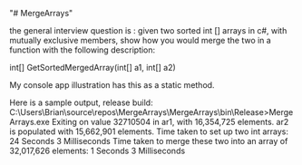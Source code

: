 "# MergeArrays" 

the general interview question is : given two sorted int [] arrays in c#, with mutually exclusive members, show how you would merge the two in a function with the following description:


int[] GetSortedMergedArray(int[] a1, int[] a2)


My console app illustration has this as a static method.

Here is a sample output, release build:
C:\Users\Brian\source\repos\MergeArrays\MergeArrays\bin\Release>MergeArrays.exe
Exiting on value 32710504 in ar1, with 16,354,725 elements.
ar2 is populated with 15,662,901 elements.
Time taken to set up two int arrays: 24 Seconds 3 Milliseconds
Time taken to merge these two into an array of 32,017,626 elements: 1 Seconds 3 Milliseconds

